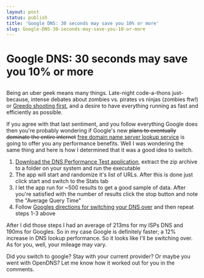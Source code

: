 ```yaml
---
layout: post
status: publish
title: 'Google DNS: 30 seconds may save you 10% or more'
slug: Google-DNS-30-seconds-may-save-you-10-or-more
---
```

# Google DNS: 30 seconds may save you 10% or more
## 

Being an uber geek means many things. Late-night code-a-thons just-because, intense debates about zombies vs. pirates vs ninjas (zombies ftw!) or <a href="http://en.wikipedia.org/wiki/Han_shot_first">Greedo shooting first</a>, and a desire to have everything running as fast and efficiently as possible. 

If you agree with that last sentiment, and you follow everything Google does then you're probably wondering if Google's new <del datetime="2009-12-05T02:57:13+00:00">plans to eventually dominate the entire internet</del> <a href="http://code.google.com/speed/public-dns/">free domain name server lookup service</a> is going to offer you any performance benefits. Well I was wondering the same thing and here is how I determined that it was a good idea to switch.

<ol>
	<li><a href="http://swmirror.org/drupal/?q=node/93" target="_blank">Download the DNS Performance Test application</a>, extract the zip archive to a folder on your system and run the executable</li>
	<li>The app will start and randomize it's list of URLs. After this is done just click start and switch to the Stats tab</li>
	<li>I let the app run for ~500 results to get a good sample of data. After you're satisfied with the number of results click the stop button and note the "Average Query Time"</li>
	<li>Follow <a href="http://code.google.com/speed/public-dns/docs/using.html">Googles directions for switching your DNS over</a> and then repeat steps 1-3 above</li>
</ol>

After I did those steps I had an average of 213ms for my ISPs DNS and 190ms for Googles. So in my case Google is definitely faster; a 12% increase in DNS lookup performance. So it looks like I'll be switching over. As for you, well, your mileage may vary. 

Did you switch to google? Stay with your current provider? Or maybe you went with OpenDNS? Let me know how it worked out for you in the comments.





